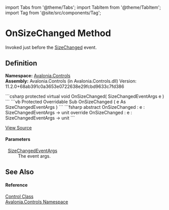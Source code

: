 import Tabs from '@theme/Tabs'; 
import TabItem from '@theme/TabItem'; 
import Tag from '@site/src/components/Tag'; 

# OnSizeChanged Method


Invoked just before the <a href="E_Avalonia_Controls_Control_SizeChanged">SizeChanged</a> event.



## Definition
**Namespace:** <a href="N_Avalonia_Controls">Avalonia.Controls</a>  
**Assembly:** Avalonia.Controls (in Avalonia.Controls.dll) Version: 11.2.0+68ab391c0a3653e0722638e29fcbd9633c7fd386

<Tabs groupId="api-code-preview">
<TabItem value="csharp" label="C#">
```csharp
protected virtual void OnSizeChanged(
	SizeChangedEventArgs e
)
```
</TabItem>
<TabItem value="vb" label="VB">
```vb
Protected Overridable Sub OnSizeChanged ( 
	e As SizeChangedEventArgs
)
```
</TabItem>
<TabItem value="fsharp" label="F#">
```fsharp
abstract OnSizeChanged : 
        e : SizeChangedEventArgs -> unit 
override OnSizeChanged : 
        e : SizeChangedEventArgs -> unit 
```
</TabItem>
</Tabs>



<a href="https://github.com/AvaloniaUI/Avalonia/tree/master/srcAvalonia.Controls/Control.cs#L365" title="View the source code">View Source</a>



#### Parameters
<dl><dt>  <a href="T_Avalonia_Controls_SizeChangedEventArgs">SizeChangedEventArgs</a></dt><dd>The event args.</dd></dl>

## See Also


#### Reference
<a href="T_Avalonia_Controls_Control">Control Class</a>  
<a href="N_Avalonia_Controls">Avalonia.Controls Namespace</a>  
